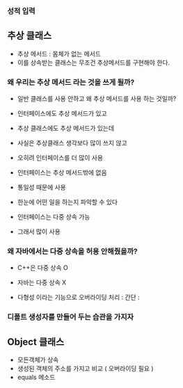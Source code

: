 
### 성적 입력 ###


## 추상 클래스

-  추상 메서드 : 몸체가 없는 메서드
- 이를 상속받는 클래스는 무조건 추상메서드를 구현해야 한다.

### 왜 우리는 추상 메서드 라는 것을 쓰게 될까?

- 일반 클래스를 사용 안하고 왜 추상 메서드를 사용 하는 것일까?
- 인터페이스에도 추상 메서드가 있고 
- 추상 클래스에도 추상 메서드가 있는데

- 사실은 추상클래스 생각보다 많이 쓰지 않고 
- 오히려 인터페이스를 더 많이 사용
- 인터페이스는 추상 메서드밖에 없음
- 통일성 때문에 사용
- 한눈에 어떤 일을 하는지 파악할 수 있다

- 인터페이스는 다중 상속 가능
- 그래서 많이 사용

### 왜 자바에서는 다중 상속을 허용 안해줬을까?

- C++은 다중 상속 O
- 자바는 다중 상속 X

- 다형성 이라는 기능으로 오버라이딩 처리 : 간단 :


### 디폴트 생성자를 만들어 두는 습관을 가지자


## Object 클래스

- 모든객체가 상속
- 생성된 객체의 주소를 가지고 비교 ( 오버라이딩 필요 )
- equals 메소드 


<!--stackedit_data:
eyJoaXN0b3J5IjpbNzQ2MzExMTYyLDczMjQ5ODU3NywxNDY0MD
E0NTQ3LC0xMjAxNjY3OTMwLC05NDkzMDI3ODksMzUyNDU1NjAx
LDQ5NzgxODgxMF19
-->